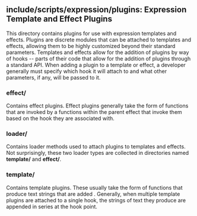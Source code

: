 <!-- TITLE/ -->

## include/scripts/expression/plugins: Expression Template and Effect Plugins

<!-- /TITLE -->

This directory contains plugins for use with expression templates and effects. Plugins are discrete modules that can be attached to templates and effects, allowing them to be highly customized beyond their standard parameters. Templates and effects allow for the addition of plugins by way of hooks -- parts of their code that allow for the addition of plugins through a standard API. When adding a plugin to a template or effect, a developer generally must specify which hook it will attach to and what other parameters, if any, will be passed to it.

### effect/

Contains effect plugins. Effect plugins generally take the form of functions that are invoked by a functions within the parent effect that invoke them based on the hook they are associated with.

### loader/

Contains loader methods used to attach plugins to templates and effects. Not surprisingly, these two loader types are collected in directories named **template/** and **effect/**.

### template/

Contains template plugins. These usually take the form of functions that produce text strings that are added . Generally, when multiple template plugins are attached to a single hook, the strings of text they produce are appended in series at the hook point.

